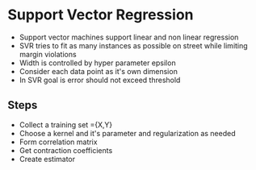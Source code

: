 # Support Vector Regression

* Support vector machines support linear and non linear regression 
* SVR tries to fit as many instances as possible on street while limiting margin violations
* Width is controlled by hyper parameter epsilon
* Consider each data point as it's own dimension
* In SVR goal is error should not exceed  threshold

## Steps

* Collect a training set  ={X,Y}
* Choose a kernel and it's parameter and regularization as needed
* Form correlation matrix
* Get contraction coefficients
* Create estimator


